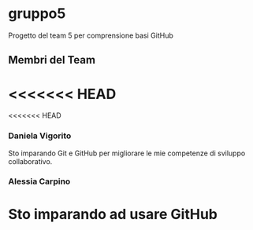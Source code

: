 # gruppo5
Progetto del team 5 per comprensione basi GitHub

## Membri del Team
<<<<<<< HEAD
=======
<<<<<<< HEAD
### Daniela Vigorito
Sto imparando Git e GitHub per migliorare le mie competenze di sviluppo collaborativo. 
### Alessia Carpino
Sto imparando ad usare GitHub
=======
